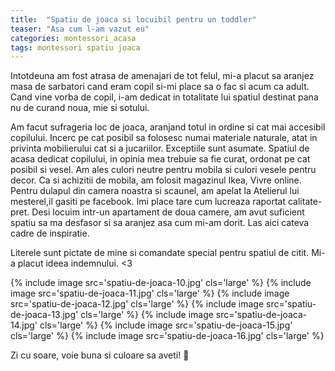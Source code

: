 ```yaml
---
title:  "Spatiu de joaca si locuibil pentru un toddler"
teaser: "Asa cum l-am vazut eu"
categories: montessori_acasa
tags: montessori spatiu joaca
---
```

Intotdeuna am fost atrasa de amenajari de tot felul, mi-a placut sa aranjez masa de sarbatori cand eram copil si-mi place sa o fac si acum ca adult. Cand vine vorba de copil, i-am dedicat in totalitate lui spatiul destinat pana nu de curand noua, mie si sotului.

Am facut sufrageria loc de joaca, aranjand totul in ordine si cat mai accesibil copilului. Incerc pe cat posibil sa folosesc numai materiale naturale, atat in privinta mobilierului cat si a jucariilor. Exceptiile sunt asumate.
Spatiul de acasa dedicat copilului, in opinia mea trebuie sa fie curat, ordonat pe cat posibil si vesel.
Am ales culori neutre pentru mobila si culori vesele pentru decor.
Ca si achizitii de mobila, am folosit magazinul Ikea, Vivre online. Pentru dulapul din camera noastra si scaunel, am apelat la Atelierul lui mesterel,il gasiti pe facebook. Imi place tare cum lucreaza raportat calitate-pret.
Desi locuim intr-un apartament de doua camere, am avut suficient spatiu sa ma desfasor si sa aranjez asa cum mi-am dorit.
Las aici cateva cadre de inspiratie.

Literele sunt pictate de mine si comandate special pentru spatiul de citit. Mi-a placut ideea indemnului. <3

{% include image src='spatiu-de-joaca-10.jpg' cls='large' %}
{% include image src='spatiu-de-joaca-11.jpg' cls='large' %}
{% include image src='spatiu-de-joaca-12.jpg' cls='large' %}
{% include image src='spatiu-de-joaca-13.jpg' cls='large' %}
{% include image src='spatiu-de-joaca-14.jpg' cls='large' %}
{% include image src='spatiu-de-joaca-15.jpg' cls='large' %}
{% include image src='spatiu-de-joaca-16.jpg' cls='large' %}

Zi cu soare, voie buna si culoare sa aveti! :sunflower:
